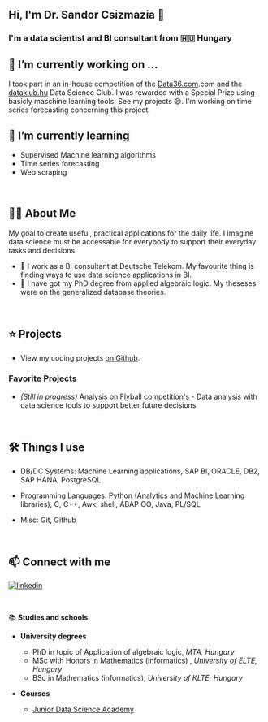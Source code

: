 [comment]: <> (build with: https://readme.so/editor markdown editor)




## Hi, I'm Dr. Sandor Csizmazia 👋
### I'm a data scientist and BI consultant from 🇭🇺 Hungary

## 🔭 I’m currently working on ...

I took part in an in-house competition of the [Data36.com](https://Data36).com and the [dataklub.hu](https://dataklub.hu) Data Science Club. I was rewarded with a Special Prize using basicly maschine learning tools. See my projects 😄.
I'm working on time series forecasting concerning this project.


##  🌱 I’m currently learning 

- Supervised Machine learning algorithms
- Time series forecasting
- Web scraping 

&nbsp;



## 👨‍💻 About Me

My goal to create useful, practical applications for the daily life. I imagine data science must be accessable for everybody to support their everyday tasks and decisions.

- 📐 I work as a BI consultant at Deutsche Telekom. My favourite thing is finding ways to use data science applications in BI.
- 📌 I have got my PhD degree from applied algebraic logic. My theseses were on the generalized database theories.
 
&nbsp;

## ⭐ Projects

[comment]: <> (- View my portfolio projects on my website.)
- View my coding projects [on Github](https://github.com/scsizmaz?tab=repositories).


### Favorite Projects

- *(Still in progress)* [Analysis on Flyball competition's ](https://github.com/scsizmaz/flyball) - Data analysis with data science tools to support better future decisions


&nbsp;

## 🛠️ Things I use

- DB/DC Systems:    Machine Learning applications, 
                    SAP BI, 
                    ORACLE, DB2, SAP HANA, PostgreSQL

- Programming Languages: 
                    Python (Analytics and Machine Learning libraries),
                    C, C++,
                    Awk, shell,
                    ABAP OO, Java, PL/SQL

- Misc:             Git, Github

[comment]: <> (Google Looker Studio | Power BI)

&nbsp;


## 📫 Connect with me

[![linkedin](https://img.shields.io/badge/linkedin-0A66C2?style=for-the-badge&logo=linkedin&logoColor=white)](https://www.linkedin.com/in/s%C3%A1ndor-dr-csizmazia-4abb693a/)


&nbsp;

📚 **Studies and schools**

- **University degrees**
    - PhD in topic of Application of algebraic logic, *MTA, Hungary* 
    - MSc with Honors in Mathematics (informatics) , *University of ELTE, Hungary*
    - BSc in Mathematics (informatics), *University of KLTE, Hungary*

- **Courses**
    - [Junior Data Science Academy](https://data36.com/junior-data-scientist-akademia/)
	